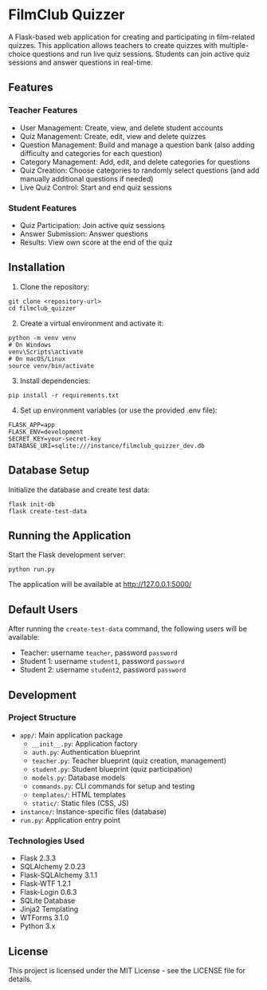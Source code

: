 # FilmClub Quizzer

A Flask-based web application for creating and participating in film-related quizzes. This application allows teachers to create quizzes with multiple-choice questions and run live quiz sessions. Students can join active quiz sessions and answer questions in real-time.

## Features

### Teacher Features
- User Management: Create, view, and delete student accounts
- Quiz Management: Create, edit, view and delete quizzes
- Question Management: Build and manage a question bank (also adding difficulty and categories for each question)
- Category Management: Add, edit, and delete categories for questions
- Quiz Creation: Choose categories to randomly select questions (and add manually additional questions if needed)
- Live Quiz Control: Start and end quiz sessions

### Student Features
- Quiz Participation: Join active quiz sessions
- Answer Submission: Answer questions
- Results: View own score at the end of the quiz

## Installation

1. Clone the repository:
```
git clone <repository-url>
cd filmclub_quizzer
```

2. Create a virtual environment and activate it:
```
python -m venv venv
# On Windows
venv\Scripts\activate
# On macOS/Linux
source venv/bin/activate
```

3. Install dependencies:
```
pip install -r requirements.txt
```

4. Set up environment variables (or use the provided .env file):
```
FLASK_APP=app
FLASK_ENV=development
SECRET_KEY=your-secret-key
DATABASE_URI=sqlite:///instance/filmclub_quizzer_dev.db
```

## Database Setup

Initialize the database and create test data:
```
flask init-db
flask create-test-data
```

## Running the Application

Start the Flask development server:
```
python run.py
```

The application will be available at http://127.0.0.1:5000/

## Default Users

After running the `create-test-data` command, the following users will be available:

- Teacher: username `teacher`, password `password`
- Student 1: username `student1`, password `password`
- Student 2: username `student2`, password `password`

## Development

### Project Structure
- `app/`: Main application package
  - `__init__.py`: Application factory
  - `auth.py`: Authentication blueprint
  - `teacher.py`: Teacher blueprint (quiz creation, management)
  - `student.py`: Student blueprint (quiz participation)
  - `models.py`: Database models
  - `commands.py`: CLI commands for setup and testing
  - `templates/`: HTML templates
  - `static/`: Static files (CSS, JS)
- `instance/`: Instance-specific files (database)
- `run.py`: Application entry point

### Technologies Used
- Flask 2.3.3
- SQLAlchemy 2.0.23
- Flask-SQLAlchemy 3.1.1
- Flask-WTF 1.2.1
- Flask-Login 0.6.3
- SQLite Database
- Jinja2 Templating
- WTForms 3.1.0
- Python 3.x


## License

This project is licensed under the MIT License - see the LICENSE file for details. 